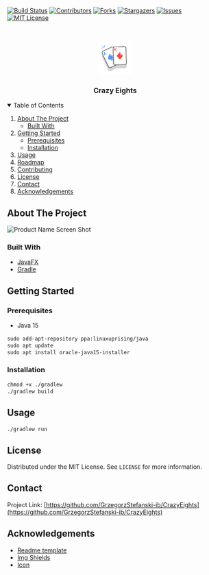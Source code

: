
[![Build Status][build-sheild]][build-url]
[![Contributors][contributors-shield]][contributors-url]
[![Forks][forks-shield]][forks-url]
[![Stargazers][stars-shield]][stars-url]
[![Issues][issues-shield]][issues-url]
[![MIT License][license-shield]][license-url]




<!-- PROJECT LOGO -->
<br />
<p align="center">
  <a href="https://github.com/GrzegorzStefanski-ib/CrazyEights">
    <img src="images/icon.svg" alt="Icon" width="80" height="80">
  </a>

  <h3 align="center">Crazy Eights</h3>

</p>



<!-- TABLE OF CONTENTS -->
<details open="open">
  <summary>Table of Contents</summary>
  <ol>
    <li>
      <a href="#about-the-project">About The Project</a>
      <ul>
        <li><a href="#built-with">Built With</a></li>
      </ul>
    </li>
    <li>
      <a href="#getting-started">Getting Started</a>
      <ul>
        <li><a href="#prerequisites">Prerequisites</a></li>
        <li><a href="#installation">Installation</a></li>
      </ul>
    </li>
    <li><a href="#usage">Usage</a></li>
    <li><a href="#roadmap">Roadmap</a></li>
    <li><a href="#contributing">Contributing</a></li>
    <li><a href="#license">License</a></li>
    <li><a href="#contact">Contact</a></li>
    <li><a href="#acknowledgements">Acknowledgements</a></li>
  </ol>
</details>



<!-- ABOUT THE PROJECT -->
## About The Project

![Product Name Screen Shot][product-screenshot]


### Built With

* [JavaFX](https://openjfx.io/)
* [Gradle](https://gradle.org/)



<!-- GETTING STARTED -->
## Getting Started


### Prerequisites

* Java 15

``` 
sudo add-apt-repository ppa:linuxuprising/java
sudo apt update
sudo apt install oracle-java15-installer
```

### Installation

```
chmod +x ./gradlew
./gradlew build
```

<!-- USAGE EXAMPLES -->
## Usage

```
./gradlew run
```

<!-- LICENSE -->
## License

Distributed under the MIT License. See `LICENSE` for more information.

<!-- CONTACT -->
## Contact

Project Link: [https://github.com/GrzegorzStefanski-ib/CrazyEights](https://github.com/GrzegorzStefanski-ib/CrazyEights)



<!-- ACKNOWLEDGEMENTS -->
## Acknowledgements
* [Readme template](https://github.com/othneildrew/Best-README-Template)
* [Img Shields](https://shields.io)
* [Icon](https://lovepik.com/images/png-free.htm)


<!-- MARKDOWN LINKS & IMAGES -->
<!-- https://www.markdownguide.org/basic-syntax/#reference-style-links -->
[build-sheild]: https://travis-ci.com/GrzegorzStefanski-ib/CrazyEights.svg?branch=master
[build-url]: https://travis-ci.com/GrzegorzStefanski-ib/CrazyEights
[contributors-shield]: https://img.shields.io/github/contributors/GrzegorzStefanski-ib/CrazyEights.svg
[contributors-url]: https://github.com/GrzegorzStefanski-ib/CrazyEights/graphs/contributors
[forks-shield]: https://img.shields.io/github/forks/GrzegorzStefanski-ib/CrazyEights.svg
[forks-url]: https://github.com/GrzegorzStefanski-ib/CrazyEights/network/members
[stars-shield]: https://img.shields.io/github/stars/GrzegorzStefanski-ib/CrazyEights.svg
[stars-url]: https://github.com/GrzegorzStefanski-ib/CrazyEights/stargazers
[issues-shield]: https://img.shields.io/github/issues/GrzegorzStefanski-ib/CrazyEights.svg
[issues-url]: https://github.com/GrzegorzStefanski-ib/CrazyEights/issues
[license-shield]: https://img.shields.io/badge/License-MIT-yellow.svg
[license-url]: https://github.com/GrzegorzStefanski-ib/CrazyEights/blob/master/LICENSE
[product-screenshot]: images/product.png
